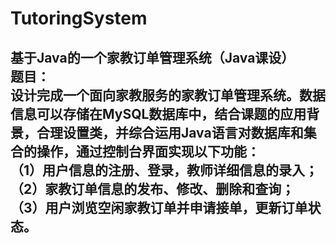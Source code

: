 # TutoringSystem
基于Java的一个家教订单管理系统（Java课设）   
题目：   
设计完成一个面向家教服务的家教订单管理系统。数据信息可以存储在MySQL数据库中，结合课题的应用背景，合理设置类，并综合运用Java语言对数据库和集合的操作，通过控制台界面实现以下功能：   
（1）用户信息的注册、登录，教师详细信息的录入；   
（2）家教订单信息的发布、修改、删除和查询；   
（3）用户浏览空闲家教订单并申请接单，更新订单状态。   
--------------------
